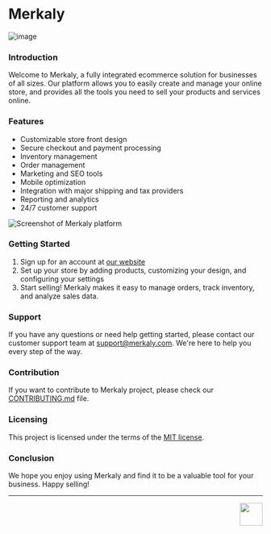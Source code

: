 # Merkaly

![image](https://user-images.githubusercontent.com/16559276/215105133-9ea810c3-aafb-4740-ac23-78470606af30.png)


### Introduction
Welcome to Merkaly, a fully integrated ecommerce solution for businesses of all sizes. Our platform allows you to easily create and manage your online store, and provides all the tools you need to sell your products and services online.

### Features
- Customizable store front design 
- Secure checkout and payment processing
- Inventory management 
- Order management 
- Marketing and SEO tools 
- Mobile optimization 
- Integration with major shipping and tax providers 
- Reporting and analytics 
- 24/7 customer support

![Screenshot of Merkaly platform](https://merkaly.com/screenshot.png)

### Getting Started
1. Sign up for an account at [our website](https://merkaly.com)
2. Set up your store by adding products, customizing your design, and configuring your settings 
3. Start selling! Merkaly makes it easy to manage orders, track inventory, and analyze sales data.

### Support
If you have any questions or need help getting started, please contact our customer support team at support@merkaly.com. We're here to help you every step of the way.

### Contribution
If you want to contribute to Merkaly project, please check our [CONTRIBUTING.md](https://github.com/merkaly/CONTRIBUTING.md) file.

### Licensing
This project is licensed under the terms of the [MIT license](https://github.com/merkaly/LICENSE).

### Conclusion
We hope you enjoy using Merkaly and find it to be a valuable tool for your business. Happy selling!

<hr>

<img src="https://www.merkaly.io/icon.png" align="right" height="45px">
